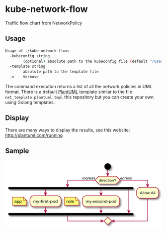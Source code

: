 # kube-network-flow
Traffic flow chart from NetworkPolicy

## Usage

```sh
Usage of ./kube-network-flow:
  -kubeconfig string
        (optional) absolute path to the kubeconfig file (default "/Users/srua/.kube/config")
  -template string
        absolute path to the template file
  -v    Verbose
```

The command execution returns a list of all the network policies in UML format. There is a default [PlantUML](http://plantuml.com/) template similar to the file `net_template.plantuml.tmpl` this repository but you can create your own using Golang templates.

## Display

There are many ways to display the results, see this website: http://plantuml.com/running

## Sample

![Sample Output UML](https://github.com/sergiorua/kube-network-flow/raw/master/sample-output.png)